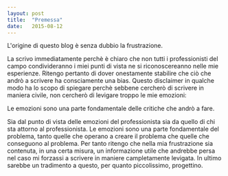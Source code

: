 ```yaml
---
layout: post
title:  "Premessa"
date:   2015-08-12
---
```


<p class="intro"><span class="dropcap">L'</span>origine di questo blog è senza dubbio la frustrazione. </p>

<p>La scrivo immediatamente perchè è chiaro che non tutti i professionisti del campo condivideranno i miei punti di vista ne si riconoscereanno nelle mie esperienze. Ritengo pertanto di dover onestamente stabilire che ciò che andrò a scrivere ha consciamente una bias. Questo disclaimer in qualche modo ha lo scopo di spiegare perchè sebbene cercherò di scrivere in maniera civile, non cercherò di levigare troppo le mie emozioni:</p>

<p>Le emozioni sono una parte fondamentale delle critiche che andrò a fare.</p>

<p>Sia dal punto di vista delle emozioni del professionista sia da quello di chi sta attorno al professionista. Le emozioni sono una parte fondamentale del problema, tanto quelle che operano a creare il problema che quelle che conseguono al problema. Per tanto ritengo che nella mia frustrazione sia contenuta, in una certa misura, un informazione utile che andrebbe persa nel caso mi forzassi a scrivere in maniere campletamente levigata. In ultimo sarebbe un tradimento a questo, per quanto piccolissimo, progettino.</p>

